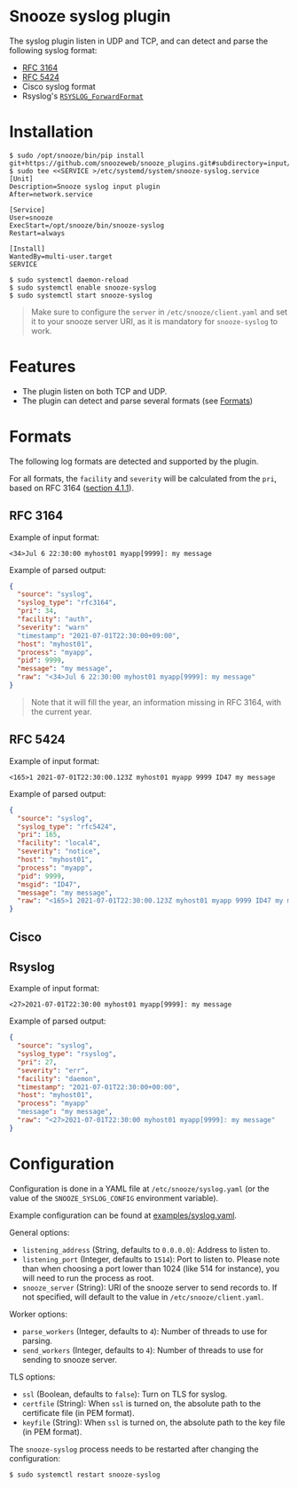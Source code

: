 # Snooze syslog plugin

The syslog plugin listen in UDP and TCP, and can detect and parse the following syslog format:
* [RFC 3164](https://datatracker.ietf.org/doc/html/rfc3164)
* [RFC 5424](https://datatracker.ietf.org/doc/html/rfc5424)
* Cisco syslog format
* Rsyslog's [`RSYSLOG_ForwardFormat`](https://www.rsyslog.com/doc/v8-stable/configuration/templates.html#reserved-template-names)

# Installation

```console
$ sudo /opt/snooze/bin/pip install git+https://github.com/snoozeweb/snooze_plugins.git#subdirectory=input/syslog
$ sudo tee <<SERVICE >/etc/systemd/system/snooze-syslog.service
[Unit]
Description=Snooze syslog input plugin
After=network.service

[Service]
User=snooze
ExecStart=/opt/snooze/bin/snooze-syslog
Restart=always

[Install]
WantedBy=multi-user.target
SERVICE

$ sudo systemctl daemon-reload
$ sudo systemctl enable snooze-syslog
$ sudo systemctl start snooze-syslog
```

> Make sure to configure the `server` in `/etc/snooze/client.yaml` and set it to your snooze
> server URI, as it is mandatory for `snooze-syslog` to work.

# Features

* The plugin listen on both TCP and UDP.
* The plugin can detect and parse several formats (see [Formats](#Formats))

# Formats

The following log formats are detected and supported by the plugin.

For all formats, the `facility` and `severity` will be calculated from the `pri`,
based on RFC 3164 ([section 4.1.1](https://datatracker.ietf.org/doc/html/rfc3164#section-4.1.1)).

## RFC 3164

Example of input format:
```
<34>Jul 6 22:30:00 myhost01 myapp[9999]: my message
```

Example of parsed output:
```json
{
  "source": "syslog",
  "syslog_type": "rfc3164",
  "pri": 34,
  "facility": "auth",
  "severity": "warn"
  "timestamp": "2021-07-01T22:30:00+09:00",
  "host": "myhost01",
  "process": "myapp",
  "pid": 9999,
  "message": "my message",
  "raw": "<34>Jul 6 22:30:00 myhost01 myapp[9999]: my message"
}
```

> Note that it will fill the year, an information missing in RFC 3164,
> with the current year.

## RFC 5424

Example of input format:
```
<165>1 2021-07-01T22:30:00.123Z myhost01 myapp 9999 ID47 my message
```

Example of parsed output:
```json
{
  "source": "syslog",
  "syslog_type": "rfc5424",
  "pri": 165,
  "facility": "local4",
  "severity": "notice",
  "host": "myhost01",
  "process": "myapp",
  "pid": 9999,
  "msgid": "ID47",
  "message": "my message",
  "raw": "<165>1 2021-07-01T22:30:00.123Z myhost01 myapp 9999 ID47 my message"
}
```

## Cisco

## Rsyslog

Example of input format:
```
<27>2021-07-01T22:30:00 myhost01 myapp[9999]: my message
```

Example of parsed output:
```json
{
  "source": "syslog",
  "syslog_type": "rsyslog",
  "pri": 27,
  "severity": "err",
  "facility": "daemon",
  "timestamp": "2021-07-01T22:30:00+00:00",
  "host": "myhost01",
  "process": "myapp"
  "message": "my message",
  "raw": "<27>2021-07-01T22:30:00 myhost01 myapp[9999]: my message"
}
```

# Configuration

Configuration is done in a YAML file at `/etc/snooze/syslog.yaml` (or the value of the `SNOOZE_SYSLOG_CONFIG` environment variable).

Example configuration can be found at [examples/syslog.yaml](./examples/syslog.yaml).

General options:
* `listening_address` (String, defaults to `0.0.0.0`): Address to listen to.
* `listening_port` (Integer, defaults to `1514`): Port to listen to. Please note than when choosing a port
lower than 1024 (like 514 for instance), you will need to run the process as root.
* `snooze_server` (String): URI of the snooze server to send records to. If not specified, will default to the
value in `/etc/snooze/client.yaml`.

Worker options:
* `parse_workers` (Integer, defaults to `4`): Number of threads to use for parsing.
* `send_workers` (Integer, defaults to `4`): Number of threads to use for sending to snooze server.

TLS options:
* `ssl` (Boolean, defaults to `false`): Turn on TLS for syslog.
* `certfile` (String): When `ssl` is turned on, the absolute path to the certificate file (in PEM format).
* `keyfile` (String): When `ssl` is turned on, the absolute path to the key file (in PEM format).

The `snooze-syslog` process needs to be restarted after changing the configuration:
```console
$ sudo systemctl restart snooze-syslog
```

